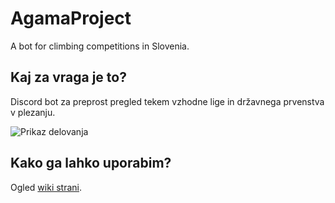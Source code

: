 # AgamaProject
A bot for climbing competitions in Slovenia.

## Kaj za vraga je to?
Discord bot za preprost pregled tekem vzhodne lige in državnega prvenstva v plezanju.

![Prikaz delovanja](https://github.com/samolego/AgamaProject/wiki/img/showcase.gif)

## Kako ga lahko uporabim?
Ogled [wiki strani](https://github.com/samolego/AgamaProject/wiki).
